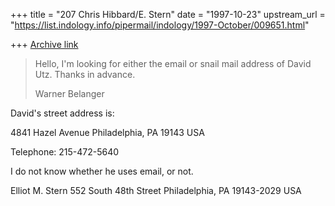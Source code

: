 +++
title = "207 Chris Hibbard/E. Stern"
date = "1997-10-23"
upstream_url = "https://list.indology.info/pipermail/indology/1997-October/009651.html"

+++
[Archive link](https://list.indology.info/pipermail/indology/1997-October/009651.html)

>Hello,
>I'm looking for either the email or snail mail address of David Utz.
>Thanks in advance.
>
>Warner Belanger

David's street address is:

4841 Hazel Avenue
Philadelphia, PA 19143
USA

Telephone: 215-472-5640

I do not know whether he uses email, or not.


Elliot M. Stern
552 South 48th Street
Philadelphia, PA 19143-2029
USA



